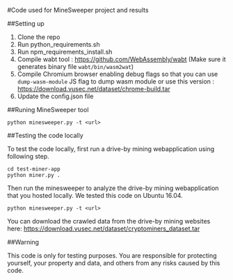 #Code used for MineSweeper project and results

##Setting up

1. Clone the repo
2. Run python\_requirements.sh
3. Run npm\_requirements\_install.sh
4. Compile wabt tool : https://github.com/WebAssembly/wabt (Make sure it generates binary file `wabt/bin/wasm2wat`)
5. Compile Chromium browser enabling debug flags so that you can use `dump-wasm-module` JS flag to dump wasm module or use this version : https://download.vusec.net/dataset/chrome-build.tar 
6. Update the config.json file

##Runing MineSweeper tool

```python minesweeper.py -t <url>```

##Testing the code locally

To test the code locally, first run a drive-by mining webapplication using
following step.

```shell
cd test-miner-app
python miner.py . 
```

Then run the minesweeper to analyze the drive-by mining webapplication that 
you hosted locally. We tested this code on Ubuntu 16.04.

```python minesweeper.py -t <url> ```


You can download the crawled data from the drive-by mining websites here:
https://download.vusec.net/dataset/cryptominers_dataset.tar

##Warning

This code is only for testing purposes. You are responsible for protecting yourself, your property 
and data, and others from any risks caused by this code. 


